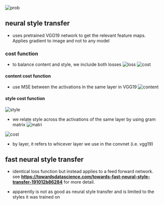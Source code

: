 ![prob](https://i.gyazo.com/70f3249ac80b8a9e001b0e3f445d21b6.png)

## neural style transfer

- uses pretrained VGG19 network to get the relevant feature maps. Applies gradient to image and not to any model

### cost function
- to balance content and style, we incluide both losses ![loss](https://i.gyazo.com/6b76b4443701f54f0f260ad5be0c2aee.png)
![cost](https://i.gyazo.com/2fc0ef3502d76c2c7a9c82f552eb2f4d.png)

#### content cost function
- use MSE between the activations in the same layer in VGG19
![content](https://i.gyazo.com/ec3b2f02c184d7136884d684a6a93a01.png)

#### style cost function
![style](https://i.gyazo.com/95fe07501db4548a38a7d511001c96b9.png)
  - we relate style across the activations of the same layer by using gram matrix
![matri](https://i.gyazo.com/96992b254e33984d49d9919271c58d92.png)

![cost](https://i.gyazo.com/a849d9b0840501a1473894df51cbc45b.png)
  - by layer, it refers to whicever layer we use in the convnet (i.e. vgg19)
  


## fast neural style transfer

- identical loss function but instead applies to a feed forward network. see **https://towardsdatascience.com/towards-fast-neural-style-transfer-191012b86284** for more detail.

- apparently is not as good as neural style transfer and is limited to the styles it was trained on
